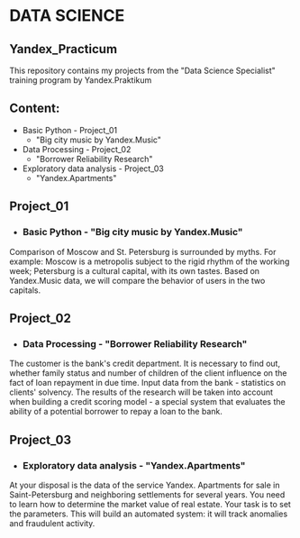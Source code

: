 # DATA SCIENCE
## Yandex_Practicum

This repository contains my projects from the "Data Science Specialist" training program by Yandex.Praktikum

## Content:
  -  Basic Python - Project_01 
     - "Big city music by Yandex.Music"
  -  Data Processing - Project_02 
     - "Borrower Reliability Research"
  - Exploratory data analysis - Project_03
     - "Yandex.Apartments"

## Project_01
  - ### Basic Python - "Big city music by Yandex.Music"
Comparison of Moscow and St. Petersburg is surrounded by myths. For example:
Moscow is a metropolis subject to the rigid rhythm of the working week;
Petersburg is a cultural capital, with its own tastes.
Based on Yandex.Music data, we will compare the behavior of users in the two capitals.
  
## Project_02
  - ### Data Processing  - "Borrower Reliability Research"
The customer is the bank's credit department. It is necessary to find out, whether family status and number of children of the client influence on the fact of loan repayment in due time. Input data from the bank - statistics on clients' solvency. The results of the research will be taken into account when building a credit scoring model - a special system that evaluates the ability of a potential borrower to repay a loan to the bank.

## Project_03
  - ### Exploratory data analysis - "Yandex.Apartments"
At your disposal is the data of the service Yandex. Apartments for sale in Saint-Petersburg and neighboring settlements for several years. You need to learn how to determine the market value of real estate. Your task is to set the parameters. This will build an automated system: it will track anomalies and fraudulent activity.
